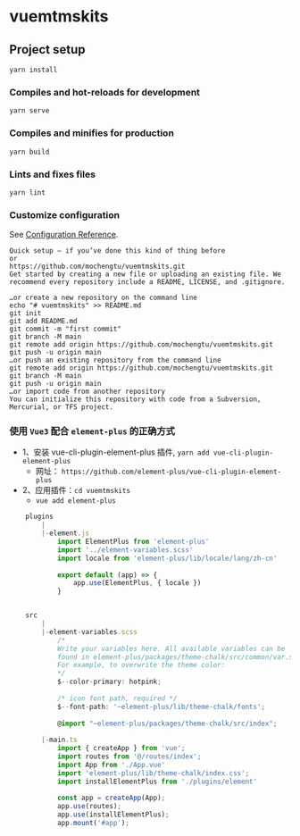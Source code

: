 # vuemtmskits

## Project setup
```
yarn install
```

### Compiles and hot-reloads for development
```
yarn serve
```

### Compiles and minifies for production
```
yarn build
```

### Lints and fixes files
```
yarn lint
```

### Customize configuration
See [Configuration Reference](https://cli.vuejs.org/config/).

```
Quick setup — if you’ve done this kind of thing before
or
https://github.com/mochengtu/vuemtmskits.git
Get started by creating a new file or uploading an existing file. We recommend every repository include a README, LICENSE, and .gitignore.

…or create a new repository on the command line
echo "# vuemtmskits" >> README.md
git init
git add README.md
git commit -m "first commit"
git branch -M main
git remote add origin https://github.com/mochengtu/vuemtmskits.git
git push -u origin main
…or push an existing repository from the command line
git remote add origin https://github.com/mochengtu/vuemtmskits.git
git branch -M main
git push -u origin main
…or import code from another repository
You can initialize this repository with code from a Subversion, Mercurial, or TFS project.
```


### 使用 `Vue3` 配合 `element-plus` 的正确方式
- 1、安装 vue-cli-plugin-element-plus 插件, `yarn add vue-cli-plugin-element-plus `
    - 网址： `https://github.com/element-plus/vue-cli-plugin-element-plus`
- 2、应用插件：`cd vuemtmskits` 
    - `vue add element-plus`
    
```ts
    plugins
        |  
        |-element.js
            import ElementPlus from 'element-plus'
            import '../element-variables.scss'
            import locale from 'element-plus/lib/locale/lang/zh-cn'
            
            export default (app) => {
                app.use(ElementPlus, { locale })
            }


    src
        |
        |-element-variables.scss
            /*
            Write your variables here. All available variables can be
            found in element-plus/packages/theme-chalk/src/common/var.scss.
            For example, to overwrite the theme color:
            */
            $--color-primary: hotpink;
            
            /* icon font path, required */
            $--font-path: '~element-plus/lib/theme-chalk/fonts';
            
            @import "~element-plus/packages/theme-chalk/src/index";
            
        |-main.ts
            import { createApp } from 'vue';
            import routes from '@/routes/index';
            import App from './App.vue'
            import 'element-plus/lib/theme-chalk/index.css';
            import installElementPlus from './plugins/element'
            
            const app = createApp(App);
            app.use(routes);
            app.use(installElementPlus);
            app.mount('#app');
```